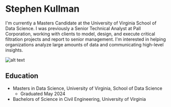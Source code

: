 # Stephen Kullman

I'm currently a Masters Candidate at the University of Virginia School of Data Science. I was previously a Senior Technical Analyst at Pall Corporation, working with clients to model, design, and execute critical filtration projects and report to senior management. I'm interested in helping organizations analyze large amounts of data and communicating high-level insights.

![alt text](https://media.licdn.com/dms/image/C4D16AQGN3kfd04tvXA/profile-displaybackgroundimage-shrink_200_800/0/1602365010917?e=2147483647&v=beta&t=O8L4rbhp0dLqoHcHCQRMiBGV8IdcgeoBcwJo6z6B_7o)

## Education

* Masters in Data Science, University of Virginia, School of Data Science
  * Graduated May 2024
* Bachelors of Science in Civil Engineering, University of Virginia
<!--
**sjk5cu/sjk5cu** is a ✨ _special_ ✨ repository because its `README.md` (this file) appears on your GitHub profile.

Here are some ideas to get you started:

- 🔭 I’m currently working on ...
- 🌱 I’m currently learning ...
- 👯 I’m looking to collaborate on ...
- 🤔 I’m looking for help with ...
- 💬 Ask me about ...
- 📫 How to reach me: ...
- 😄 Pronouns: ...
- ⚡ Fun fact: ...
-->
